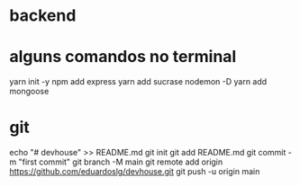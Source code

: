 # backend

# alguns comandos no terminal
yarn init -y
npm add express
yarn add sucrase nodemon -D
yarn add mongoose



# git
echo "# devhouse" >> README.md
git init
git add README.md
git commit -m "first commit"
git branch -M main
git remote add origin https://github.com/eduardoslg/devhouse.git
git push -u origin main